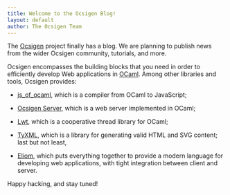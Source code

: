 ```yaml
---
title: Welcome to the Ocsigen Blog!
layout: default
author: The Ocsigen Team
---
```


The [Ocsigen][ocsigen] project finally has a blog. We are planning to
publish news from the wider Ocsigen community, tutorials, and more.

Ocsigen encompasses the building blocks that you need in order to
efficiently develop Web applications in [OCaml][ocaml].  Among other
libraries and tools, Ocsigen provides:

- [js_of_ocaml][jsoo], which is a compiler from OCaml to JavaScript;

- [Ocsigen Server][os], which is a web server implemented in OCaml;

- [Lwt][lwt], which is a cooperative thread library for OCaml;

- [TyXML][tyxml], which is a library for generating valid HTML and SVG
  content; last but not least,

- [Eliom][eliom], which puts everything together to provide a modern
  language for developing web applications, with tight integration
  between client and server.

Happy hacking, and stay tuned!

[ocsigen]: https://www.ocsigen.org
[ocaml]: https://www.ocaml.org
[os]: https://ocsigen.org/ocsigenserver
[jsoo]: https://ocsigen.org/js_of_ocaml/
[eliom]: https://ocsigen.org/eliom
[tyxml]: https://ocsigen.org/tyxml
[lwt]: https://ocsigen.org/lwt
